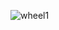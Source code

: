 ![]()![wheel1](https://user-images.githubusercontent.com/82360354/119244899-8332a900-bba7-11eb-9fa1-49f1dc8f0bc3.png)
